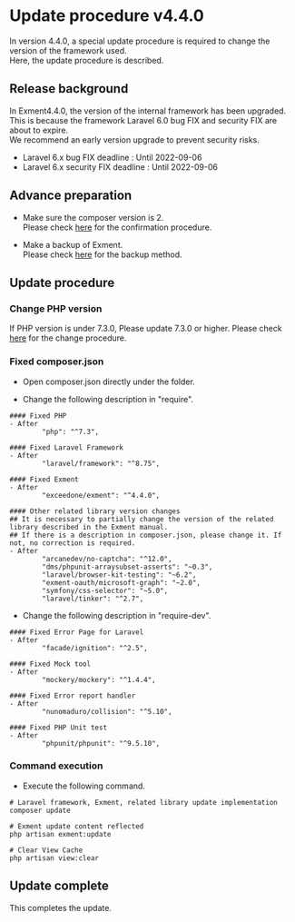 # Update procedure v4.4.0
In version 4.4.0, a special update procedure is required to change the version of the framework used.  
Here, the update procedure is described.

## Release background
In Exment4.4.0, the version of the internal framework has been upgraded.  
This is because the framework Laravel 6.0 bug FIX and security FIX are about to expire.  
We recommend an early version upgrade to prevent security risks.  

- Laravel 6.x bug FIX deadline : Until 2022-09-06
- Laravel 6.x security FIX deadline : Until 2022-09-06


## Advance preparation
- Make sure the composer version is 2.  
Please check [here](/update_composer) for the confirmation procedure.

- Make a backup of Exment.  
Please check [here](/backup) for the backup method.


## Update procedure

### Change PHP version
If PHP version is under 7.3.0, Please update 7.3.0 or higher.
Please check [here](/update/v4_4_php7_3) for the change procedure.  

### Fixed composer.json
- Open composer.json directly under the folder.

- Change the following description in "require".

```
#### Fixed PHP
- After
        "php": "^7.3",

#### Fixed Laravel Framework
- After
        "laravel/framework": "^8.75",

#### Fixed Exment
- After
        "exceedone/exment": "^4.4.0",

#### Other related library version changes
## It is necessary to partially change the version of the related library described in the Exment manual.
## If there is a description in composer.json, please change it. If not, no correction is required.
- After
        "arcanedev/no-captcha": "^12.0",
        "dms/phpunit-arraysubset-asserts": "~0.3",
        "laravel/browser-kit-testing": "~6.2",
        "exment-oauth/microsoft-graph": "~2.0",
        "symfony/css-selector": "~5.0",
        "laravel/tinker": "^2.7",
```

- Change the following description in "require-dev".

```
#### Fixed Error Page for Laravel
- After
        "facade/ignition": "^2.5",

#### Fixed Mock tool
- After
        "mockery/mockery": "^1.4.4",

#### Fixed Error report handler
- After
        "nunomaduro/collision": "^5.10",

#### Fixed PHP Unit test
- After
        "phpunit/phpunit": "^9.5.10",
```

### Command execution

- Execute the following command.

```
# Laravel framework, Exment, related library update implementation
composer update

# Exment update content reflected
php artisan exment:update

# Clear View Cache
php artisan view:clear
```

## Update complete
This completes the update.  

